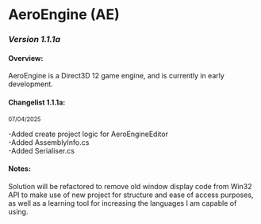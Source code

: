 <head> 
    <h1>AeroEngine (AE)</h1> 
    <h3><i>Version 1.1.1a</i></h3>
</head>
<body>
    <h4>Overview:</h4>
    <p>
        AeroEngine is a Direct3D 12 game engine, and is currently in early development.<br>
    </p>
    <h4>Changelist 1.1.1a:</h4>
    <small>07/04/2025</small>
    <p>
        -Added create project logic for AeroEngineEditor<br>
        -Added AssemblyInfo.cs<br>
        -Added Serialiser.cs
    </p>
    <h4>Notes:</h4>
    <p>
        Solution will be refactored to remove old window display code from Win32 API to make use of
        new project for structure and ease of access purposes, as well as a learning tool for increasing
        the languages I am capable of using.
    </p>
</body>
